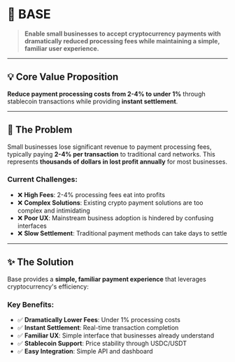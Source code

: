# 🚀 BASE

> **Enable small businesses to accept cryptocurrency payments with dramatically reduced processing fees while maintaining a simple, familiar user experience.**

---

## 💡 Core Value Proposition

**Reduce payment processing costs from 2-4% to under 1%** through stablecoin transactions while providing **instant settlement**.

---

## 🎯 The Problem

Small businesses lose significant revenue to payment processing fees, typically paying **2-4% per transaction** to traditional card networks. This represents **thousands of dollars in lost profit annually** for most businesses.

### Current Challenges:
- ❌ **High Fees**: 2-4% processing fees eat into profits
- ❌ **Complex Solutions**: Existing crypto payment solutions are too complex and intimidating
- ❌ **Poor UX**: Mainstream business adoption is hindered by confusing interfaces
- ❌ **Slow Settlement**: Traditional payment methods can take days to settle

---

## ✨ The Solution

Base provides a **simple, familiar payment experience** that leverages cryptocurrency's efficiency:

### Key Benefits:
- ✅ **Dramatically Lower Fees**: Under 1% processing costs
- ✅ **Instant Settlement**: Real-time transaction completion
- ✅ **Familiar UX**: Simple interface that businesses already understand
- ✅ **Stablecoin Support**: Price stability through USDC/USDT
- ✅ **Easy Integration**: Simple API and dashboard
